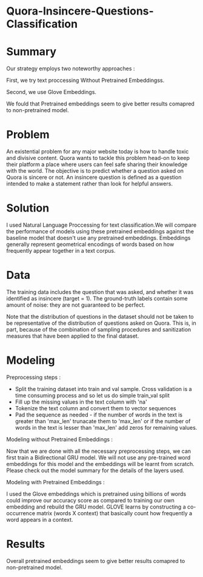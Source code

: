 # Quora-Insincere-Questions-Classification


# Summary

Our strategy employs two noteworthy approaches :

First, we try text proccessing Without Pretrained Embeddingss. 

Second, we use Glove Embeddings.

We fould that Pretrained embeddings seem to give better results comapred to non-pretrained model.



# Problem

An existential problem for any major website today is how to handle toxic and divisive content. 
Quora wants to tackle this problem head-on to keep their platform a place where users can feel safe sharing their knowledge with the world.
The objective is to predict whether a question asked on Quora is sincere or not. 
An insincere question is defined as a question intended to make a statement rather than look for helpful answers.




# Solution

I used Natural Language Proccessing for text classification.We will compare the performance of models using these pretrained embeddings against the baseline model that doesn't use any pretrained embeddings.
Embeddings generally represent geometrical encodings of words based on how frequently appear together in a text corpus.




# Data

The training data includes the question that was asked, and whether it was identified as insincere (target = 1). 
The ground-truth labels contain some amount of noise: they are not guaranteed to be perfect.

Note that the distribution of questions in the dataset should not be taken to be representative of the distribution of questions asked on Quora. 
This is, in part, because of the combination of sampling procedures and sanitization measures that have been applied to the final dataset.



# Modeling

Preprocessing steps :

  - Split the training dataset into train and val sample. Cross validation is a time consuming process and so let us do simple
     train_val split   
  - Fill up the missing values in the text column with 'na'
  - Tokenize the text column and convert them to vector sequences
  - Pad the sequence as needed - if the number of words in the text is greater than 'max_len' trunacate them to 'max_len' or 
     if the number of words in the text is lesser than 'max_len' add zeros for remaining values.

Modeling without Pretrained Embeddings :

Now that we are done with all the necessary preprocessing steps, we can first train a Bidirectional GRU model. 
We will not use any pre-trained word embeddings for this model and the embeddings will be learnt from scratch. 
Please check out the model summary for the details of the layers used.

Modeling with Pretrained Embeddings :

I used the Glove embeddings which is pretrained using billions of words could improve our accuracy score as compared to training our own embedding and rebuild the GRU model.
GLOVE learns by constructing a co-occurrence matrix (words X context) that basically count how frequently a word appears in a context.



# Results

Overall pretrained embeddings seem to give better results comapred to non-pretrained model.
